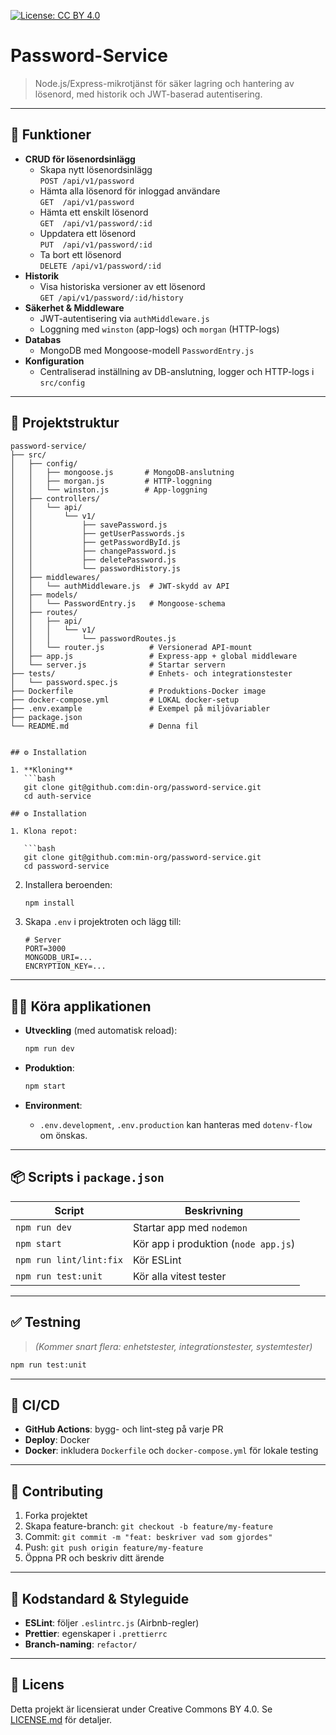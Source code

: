 [![License: CC BY 4.0](https://img.shields.io/badge/License-CC%20BY%204.0-lightgrey.svg)](https://creativecommons.org/licenses/by/4.0/)

# Password-Service

> Node.js/Express-mikrotjänst för säker lagring och hantering av lösenord, med historik och JWT-baserad autentisering.

---

## 🚀 Funktioner

- **CRUD för lösenordsinlägg**  
  - Skapa nytt lösenordsinlägg  
    `POST /api/v1/password`  
  - Hämta alla lösenord för inloggad användare  
    `GET  /api/v1/password`  
  - Hämta ett enskilt lösenord  
    `GET  /api/v1/password/:id`  
  - Uppdatera ett lösenord  
    `PUT  /api/v1/password/:id`  
  - Ta bort ett lösenord  
    `DELETE /api/v1/password/:id`  
- **Historik**  
  - Visa historiska versioner av ett lösenord  
    `GET /api/v1/password/:id/history`  
- **Säkerhet & Middleware**  
  - JWT-autentisering via `authMiddleware.js`  
  - Loggning med `winston` (app-logs) och `morgan` (HTTP-logs)
- **Databas**  
  - MongoDB med Mongoose-modell `PasswordEntry.js`
- **Konfiguration**  
  - Centraliserad inställning av DB-anslutning, logger och HTTP-logs i `src/config`

---

## 📁 Projektstruktur

```text
password-service/
├── src/
│   ├── config/
│   │   ├── mongoose.js       # MongoDB-anslutning
│   │   ├── morgan.js         # HTTP-loggning
│   │   └── winston.js        # App-loggning
│   ├── controllers/
│   │   └── api/
│   │       └── v1/
│   │           ├── savePassword.js
│   │           ├── getUserPasswords.js
│   │           ├── getPasswordById.js
│   │           ├── changePassword.js
│   │           ├── deletePassword.js
│   │           └── passwordHistory.js
│   ├── middlewares/
│   │   └── authMiddleware.js  # JWT-skydd av API
│   ├── models/
│   │   └── PasswordEntry.js   # Mongoose-schema
│   ├── routes/
│   │   ├── api/
│   │   │   └── v1/
│   │   │       └── passwordRoutes.js
│   │   └── router.js          # Versionerad API-mount
│   ├── app.js                 # Express-app + global middleware
│   └── server.js              # Startar servern
├── tests/                     # Enhets- och integrationstester
│   └── password.spec.js
├── Dockerfile                 # Produktions-Docker image
├── docker-compose.yml         # LOKAL docker-setup
├── .env.example               # Exempel på miljövariabler
├── package.json
└── README.md                  # Denna fil


## ⚙️ Installation

1. **Kloning**  
   ```bash
   git clone git@github.com:din-org/password-service.git
   cd auth-service

## ⚙️ Installation

1. Klona repot:

   ```bash
   git clone git@github.com:min-org/password-service.git
   cd password-service
   ```
2. Installera beroenden:

   ```bash
   npm install
   ```
3. Skapa `.env` i projektroten och lägg till:

   ```dotenv
   # Server
   PORT=3000  
   MONGODB_URI=...
   ENCRYPTION_KEY=...
   ```

---

## 🏃‍♂️ Köra applikationen

* **Utveckling** (med automatisk reload):

  ```bash
  npm run dev
  ```
* **Produktion**:

  ```bash
  npm start
  ```
* **Environment**:

  * `.env.development`, `.env.production` kan hanteras med `dotenv-flow` om önskas.

---

## 📦 Scripts i `package.json`

| Script           | Beskrivning                          |
| ---------------- | ------------------------------------ |
| `npm run dev`    | Startar app med `nodemon`            |
| `npm start`      | Kör app i produktion (`node app.js`) |
| `npm run lint/lint:fix`   | Kör ESLint                           |
| `npm run test:unit` | Kör alla vitest tester                       |
---

## ✅ Testning

> *(Kommer snart flera: enhetstester, integrationstester, systemtester)*

```bash
npm run test:unit
```

---

## 🚦 CI/CD

* **GitHub Actions**: bygg- och lint-steg på varje PR
* **Deploy**: Docker
* **Docker**: inkludera `Dockerfile` och `docker-compose.yml` för lokale testing

---

## 📄 Contributing

1. Forka projektet
2. Skapa feature-branch: `git checkout -b feature/my-feature`
3. Commit: `git commit -m "feat: beskriver vad som gjordes"`
4. Push: `git push origin feature/my-feature`
5. Öppna PR och beskriv ditt ärende

---

## 📖 Kodstandard & Styleguide

* **ESLint**: följer `.eslintrc.js` (Airbnb-regler)
* **Prettier**: egenskaper i `.prettierrc`
* **Branch-naming**: `refactor/`

---

## 📄 Licens

Detta projekt är licensierat under Creative Commons BY 4.0.
Se [LICENSE.md](LICENSE.md) för detaljer.

